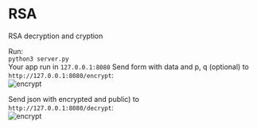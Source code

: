 # RSA
RSA decryption and cryption

Run: <br>
`python3 server.py` <br>
Your app run in `127.0.0.1:8080`
Send form with data and p, q (optional) to<br>
`http://127.0.0.1:8080/encrypt`:<br>
![encrypt]('picture/encrypt.png')

Send json with encrypted and public) to<br>
`http://127.0.0.1:8080/decrypt`:<br>
![encrypt]('picture/decrypt.png')